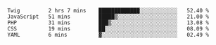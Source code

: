 <!--START_SECTION:waka-->
```text
Twig         2 hrs 7 mins    █████████████░░░░░░░░░░░░   52.40 % 
JavaScript   51 mins         █████▒░░░░░░░░░░░░░░░░░░░   21.00 % 
PHP          31 mins         ███▒░░░░░░░░░░░░░░░░░░░░░   13.08 % 
CSS          19 mins         ██░░░░░░░░░░░░░░░░░░░░░░░   08.09 % 
YAML         6 mins          ▓░░░░░░░░░░░░░░░░░░░░░░░░   02.49 % 
```
<!--END_SECTION:waka-->
